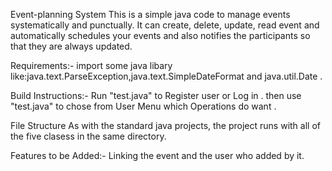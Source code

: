 Event-planning System
This is a simple java code  to manage events systematically and punctually. It can create, delete, update, read event and automatically schedules your events and also notifies the participants so that they are always updated.

Requirements:-
import some java libary like:java.text.ParseException,java.text.SimpleDateFormat and java.util.Date .

Build Instructions:-
Run "test.java" to Register user or Log in . then use "test.java" to chose from User Menu which Operations do want .

File Structure
As with the standard java projects, the project runs with all of the five clasess in the same directory.

Features to be Added:-
Linking the event and the user who added by it.
